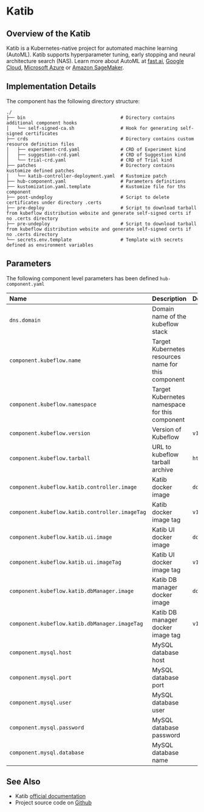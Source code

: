 # Katib

## Overview of the Katib

Katib is a Kubernetes-native project for automated machine learning (AutoML).
Katib supports hyperparameter tuning, early stopping and
neural architecture search (NAS).
Learn more about AutoML at [fast.ai](https://www.fast.ai/2018/07/16/auto-ml2/),
[Google Cloud](https://cloud.google.com/automl),
[Microsoft Azure](https://docs.microsoft.com/en-us/azure/machine-learning/concept-automated-ml#automl-in-azure-machine-learning) or
[Amazon SageMaker](https://aws.amazon.com/blogs/aws/amazon-sagemaker-autopilot-fully-managed-automatic-machine-learning/).

## Implementation Details

The component has the following directory structure:

```text
./
├── bin                                   # Directory contains additional component hooks
│   └── self-signed-ca.sh                 # Hook for generating self-signed certificates
├── crds                                  # Directory contains custom resource definition files
│   ├── experiment-crd.yaml               # CRD of Experiment kind
│   ├── suggestion-crd.yaml               # CRD of Suggestion kind
│   └── trial-crd.yaml                    # CRD of Trial kind
├── patches                               # Directory contains kustomize defined patches
│   └── katib-controller-deployment.yaml  # Kustomize patch
├── hub-component.yaml                    # Parameters definitions
├── kustomization.yaml.template           # Kustomize file for ths component
├── post-undeploy                         # Script to delete certificates under directory .certs
├── pre-deploy                            # Script to download tarball from kubeflow distribution website and generate self-signed certs if no .certs directory
├── pre-undeploy                          # Script to download tarball from kubeflow distribution website and generate self-signed certs if no .certs directory
└── secrets.env.template                  # Template with secrets defined as environment variables
```

## Parameters

The following component level parameters has been defined `hub-component.yaml`

| Name | Description | Default Value |
| :--- | :---        | :---          |
| `dns.domain` | Domain name of the kubeflow stack | |
| `component.kubeflow.name` | Target Kubernetes resources name for this component | |
| `component.kubeflow.namespace` | Target Kubernetes namespace for this component | |
| `component.kubeflow.version` | Version of Kubeflow | `v1.2.0` |
| `component.kubeflow.tarball` | URL to kubeflow tarball archive | `https://github.com/kubeflow/manifests/archive/${component.kubeflow.version}.tar.gz` |
| `component.kubeflow.katib.controller.image` | Katib docker image | `docker.io/kubeflowkatib/katib-controller` |
| `component.kubeflow.katib.controller.imageTag` | Katib docker image tag | `v1beta1-a96ff59` |
| `component.kubeflow.katib.ui.image` | Katib UI docker image | `docker.io/kubeflowkatib/katib-ui` |
| `component.kubeflow.katib.ui.imageTag` | Katib UI docker image tag | `v1beta1-a96ff59` |
| `component.kubeflow.katib.dbManager.image` | Katib DB manager docker image | `docker.io/kubeflowkatib/katib-db-manager` |
| `component.kubeflow.katib.dbManager.imageTag` | Katib DB manager docker image tag | `v1beta1-a96ff59` |
| `component.mysql.host` | MySQL database host | |
| `component.mysql.port` | MySQL database port | |
| `component.mysql.user` | MySQL database user | |
| `component.mysql.password` | MySQL database password | |
| `component.mysql.database` | MySQL database name | |

## See Also

- Katib [official documentation](https://www.kubeflow.org/docs/components/katib/overview/)
- Project source code on [Github](https://github.com/kubeflow/katib)
